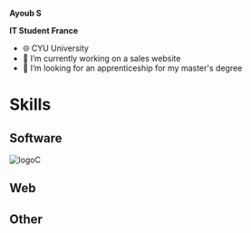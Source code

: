 **Ayoub S**

**IT Student France**




- 🌐 CYU University
- 🌱 I’m currently working on a sales website
- 👀 I’m looking for an apprenticeship for my master's degree

# Skills

## Software

![logoC](https://github.com/Ayoub922/Ayoub922/logoC.png)

## Web

## Other

<!---
Ayoub922/Ayoub922 is a ✨ special ✨ repository because its `README.md` (this file) appears on your GitHub profile.
You can click the Preview link to take a look at your changes.
--->
